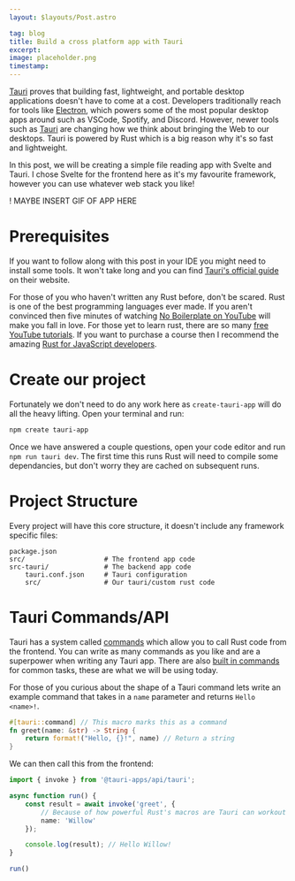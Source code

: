 ```yaml
---
layout: $layouts/Post.astro

tag: blog
title: Build a cross platform app with Tauri
excerpt: 
image: placeholder.png
timestamp: 
---
```


[Tauri](https://tauri.studio/) proves that building fast, lightweight, and portable desktop applications doesn't have to come at a cost. Developers traditionally reach for tools like [Electron](https://www.electronjs.org/), which powers some of the most popular desktop apps around such as VSCode, Spotify, and Discord. However, newer tools such as [Tauri](https://tauri.studio/) are changing how we think about bringing the Web to our desktops. Tauri is powered by Rust which is a big reason why it's so fast and lightweight. 

In this post, we will be creating a simple file reading app with Svelte and Tauri. I chose Svelte for the frontend here as it's my favourite framework, however you can use whatever web stack you like!

! MAYBE INSERT GIF OF APP HERE

# Prerequisites

If you want to follow along with this post in your IDE you might need to install some tools. It won't take long and you can find [Tauri's official guide](https://tauri.app/v1/guides/getting-started/prerequisites) on their website.

For those of you who haven't written any Rust before, don't be scared. Rust is one of the best programming languages ever made. If you aren't convinced then five minutes of watching [No Boilerplate on YouTube](https://www.youtube.com/c/NoBoilerplate) will make you fall in love. For those yet to learn rust, there are so many [free YouTube tutorials](https://www.youtube.com/results?search_query=learn+rust+). If you want to purchase a course then I recommend the amazing [Rust for JavaScript developers](https://rustforjs.dev/).

# Create our project

Fortunately we don't need to do any work here as `create-tauri-app` will do all the heavy lifting. Open your terminal and run:

```bash
npm create tauri-app
```

Once we have answered a couple questions, open your code editor and run `npm run tauri dev`. The first time this runs Rust will need to compile some dependancies, but don't worry they are cached on subsequent runs.

# Project Structure

Every project will have this core structure, it doesn't include any framework specific files:

```
package.json
src/                    # The frontend app code
src-tauri/              # The backend app code
    tauri.conf.json     # Tauri configuration
    src/                # Our tauri/custom rust code
```

# Tauri Commands/API

Tauri has a system called [commands](https://tauri.app/v1/guides/features/command/) which allow you to call Rust code from the frontend. You can write as many commands as you like and are a superpower when writing any Tauri app. There are also [built in commands](https://tauri.app/v1/api/js/modules/app) for common tasks, these are what we will be using today.

For those of you curious about the shape of a Tauri command lets write an example command that takes in a `name` parameter and returns `Hello <name>!`.

```rs
#[tauri::command] // This macro marks this as a command
fn greet(name: &str) -> String {
    return format!("Hello, {}!", name) // Return a string 
}
```

We can then call this from the frontend:

```ts
import { invoke } from '@tauri-apps/api/tauri';

async function run() {
    const result = await invoke('greet', {
        // Because of how powerful Rust's macros are Tauri can workout that the parameter the greet function has is called name
        name: 'Willow'
    });

    console.log(result); // Hello Willow!
}

run()
```
